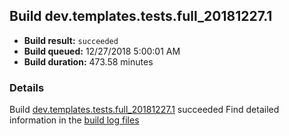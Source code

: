## Build dev.templates.tests.full_20181227.1
- **Build result:** `succeeded`
- **Build queued:** 12/27/2018 5:00:01 AM
- **Build duration:** 473.58 minutes
### Details
Build [dev.templates.tests.full_20181227.1](https://winappstudio.visualstudio.com/web/build.aspx?pcguid=a4ef43be-68ce-4195-a619-079b4d9834c2&builduri=vstfs%3a%2f%2f%2fBuild%2fBuild%2f26820) succeeded
Find detailed information in the [build log files](https://uwpctdiags.blob.core.windows.net/buildlogs/dev.templates.tests.full_20181227.1_logs.zip)
